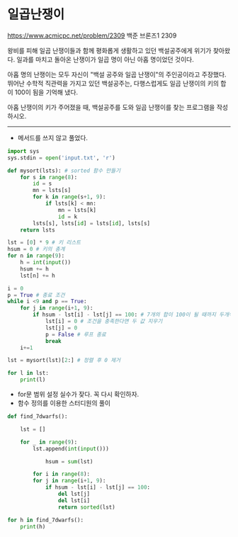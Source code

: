 # 일곱난쟁이

https://www.acmicpc.net/problem/2309
백준 브론즈1 2309

왕비를 피해 일곱 난쟁이들과 함께 평화롭게 생활하고 있던 백설공주에게 위기가 찾아왔다. 일과를 마치고 돌아온 난쟁이가 일곱 명이 아닌 아홉 명이었던 것이다.

아홉 명의 난쟁이는 모두 자신이 "백설 공주와 일곱 난쟁이"의 주인공이라고 주장했다. 뛰어난 수학적 직관력을 가지고 있던 백설공주는, 다행스럽게도 일곱 난쟁이의 키의 합이 100이 됨을 기억해 냈다.

아홉 난쟁이의 키가 주어졌을 때, 백설공주를 도와 일곱 난쟁이를 찾는 프로그램을 작성하시오.

---

* 메서드를 쓰지 않고 풀었다.

```python
import sys
sys.stdin = open('input.txt', 'r')

def mysort(lsts): # sorted 함수 만들기
    for s in range(8):
        id = s
        mn = lsts[s]
        for k in range(s+1, 9):
            if lsts[k] < mn:
                mn = lsts[k]
                id = k
        lsts[s], lsts[id] = lsts[id], lsts[s]
    return lsts

lst = [0] * 9 # 키 리스트
hsum = 0 # 키의 총계
for n in range(9):
    h = int(input())
    hsum += h
    lst[n] += h

i = 0
p = True # 종료 조건
while i <9 and p == True:
    for j in range(i+1, 9):
        if hsum - lst[i] - lst[j] == 100: # 7개의 합이 100이 될 때까지 두개씩 빼기
            lst[i] = 0 # 조건을 충족한다면 두 값 지우기
            lst[j] = 0
            p = False # 루프 종료
            break
    i+=1

lst = mysort(lst)[2:] # 정렬 후 0 제거

for l in lst:
    print(l)
```
* for문 범위 설정 실수가 잦다. 꼭 다시 확인하자.
* 함수 정의를 이용한 스터디원의 풀이

```python
def find_7dwarfs():

    lst = []

    for _ in range(9):
        lst.append(int(input()))

		    hsum = sum(lst)

	    for i in range(8):
        for j in range(i+1, 9):
            if hsum - lst[i] - lst[j] == 100:
                del lst[j]
                del lst[i]
                return sorted(lst)

for h in find_7dwarfs():
    print(h)
```
